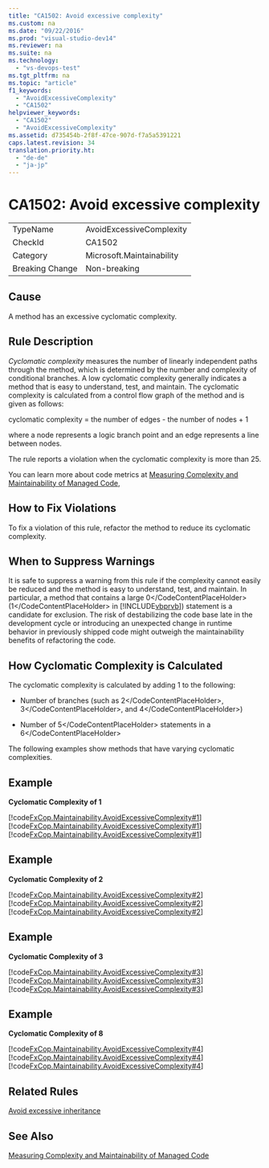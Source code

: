 ```yaml
---
title: "CA1502: Avoid excessive complexity"
ms.custom: na
ms.date: "09/22/2016"
ms.prod: "visual-studio-dev14"
ms.reviewer: na
ms.suite: na
ms.technology: 
  - "vs-devops-test"
ms.tgt_pltfrm: na
ms.topic: "article"
f1_keywords: 
  - "AvoidExcessiveComplexity"
  - "CA1502"
helpviewer_keywords: 
  - "CA1502"
  - "AvoidExcessiveComplexity"
ms.assetid: d735454b-2f8f-47ce-907d-f7a5a5391221
caps.latest.revision: 34
translation.priority.ht: 
  - "de-de"
  - "ja-jp"
---
```

# CA1502: Avoid excessive complexity
|||  
|-|-|  
|TypeName|AvoidExcessiveComplexity|  
|CheckId|CA1502|  
|Category|Microsoft.Maintainability|  
|Breaking Change|Non-breaking|  
  
## Cause  
 A method has an excessive cyclomatic complexity.  
  
## Rule Description  
 *Cyclomatic complexity* measures the number of linearly independent paths through the method, which is determined by the number and complexity of conditional branches. A low cyclomatic complexity generally indicates a method that is easy to understand, test, and maintain. The cyclomatic complexity is calculated from a control flow graph of the method and is given as follows:  
  
 cyclomatic complexity = the number of edges - the number of nodes + 1  
  
 where a node represents a logic branch point and an edge represents a line between nodes.  
  
 The rule reports a violation when the cyclomatic complexity is more than 25.  
  
 You can learn more about code metrics at [Measuring Complexity and Maintainability of Managed Code](../vs140/measuring-complexity-and-maintainability-of-managed-code.md),  
  
## How to Fix Violations  
 To fix a violation of this rule, refactor the method to reduce its cyclomatic complexity.  
  
## When to Suppress Warnings  
 It is safe to suppress a warning from this rule if the complexity cannot easily be reduced and the method is easy to understand, test, and maintain. In particular, a method that contains a large <CodeContentPlaceHolder>0\</CodeContentPlaceHolder> (<CodeContentPlaceHolder>1\</CodeContentPlaceHolder> in [!INCLUDE[vbprvb](../vs140/includes/vbprvb_md.md)]) statement is a candidate for exclusion. The risk of destabilizing the code base late in the development cycle or introducing an unexpected change in runtime behavior in previously shipped code might outweigh the maintainability benefits of refactoring the code.  
  
## How Cyclomatic Complexity is Calculated  
 The cyclomatic complexity is calculated by adding 1 to the following:  
  
-   Number of branches (such as <CodeContentPlaceHolder>2\</CodeContentPlaceHolder>, <CodeContentPlaceHolder>3\</CodeContentPlaceHolder>, and <CodeContentPlaceHolder>4\</CodeContentPlaceHolder>)  
  
-   Number of <CodeContentPlaceHolder>5\</CodeContentPlaceHolder> statements in a <CodeContentPlaceHolder>6\</CodeContentPlaceHolder>  
  
 The following examples show methods that have varying cyclomatic complexities.  
  
## Example  
 **Cyclomatic Complexity of 1**  
  
 [!code[FxCop.Maintainability.AvoidExcessiveComplexity#1](../vs140/codesnippet/CPP/ca1502--avoid-excessive-complexity_1.cpp)]
[!code[FxCop.Maintainability.AvoidExcessiveComplexity#1](../vs140/codesnippet/VisualBasic/ca1502--avoid-excessive-complexity_1.vb)]
[!code[FxCop.Maintainability.AvoidExcessiveComplexity#1](../vs140/codesnippet/CSharp/ca1502--avoid-excessive-complexity_1.cs)]  
  
## Example  
 **Cyclomatic Complexity of 2**  
  
 [!code[FxCop.Maintainability.AvoidExcessiveComplexity#2](../vs140/codesnippet/CPP/ca1502--avoid-excessive-complexity_2.cpp)]
[!code[FxCop.Maintainability.AvoidExcessiveComplexity#2](../vs140/codesnippet/VisualBasic/ca1502--avoid-excessive-complexity_2.vb)]
[!code[FxCop.Maintainability.AvoidExcessiveComplexity#2](../vs140/codesnippet/CSharp/ca1502--avoid-excessive-complexity_2.cs)]  
  
## Example  
 **Cyclomatic Complexity of 3**  
  
 [!code[FxCop.Maintainability.AvoidExcessiveComplexity#3](../vs140/codesnippet/CPP/ca1502--avoid-excessive-complexity_3.cpp)]
[!code[FxCop.Maintainability.AvoidExcessiveComplexity#3](../vs140/codesnippet/VisualBasic/ca1502--avoid-excessive-complexity_3.vb)]
[!code[FxCop.Maintainability.AvoidExcessiveComplexity#3](../vs140/codesnippet/CSharp/ca1502--avoid-excessive-complexity_3.cs)]  
  
## Example  
 **Cyclomatic Complexity of 8**  
  
 [!code[FxCop.Maintainability.AvoidExcessiveComplexity#4](../vs140/codesnippet/CPP/ca1502--avoid-excessive-complexity_4.cpp)]
[!code[FxCop.Maintainability.AvoidExcessiveComplexity#4](../vs140/codesnippet/VisualBasic/ca1502--avoid-excessive-complexity_4.vb)]
[!code[FxCop.Maintainability.AvoidExcessiveComplexity#4](../vs140/codesnippet/CSharp/ca1502--avoid-excessive-complexity_4.cs)]  
  
## Related Rules  
 [Avoid excessive inheritance](../vs140/ca1501--avoid-excessive-inheritance.md)  
  
## See Also  
 [Measuring Complexity and Maintainability of Managed Code](../vs140/measuring-complexity-and-maintainability-of-managed-code.md)